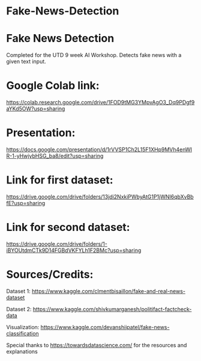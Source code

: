 # Fake-News-Detection
# Fake News Detection

Completed for the UTD 9 week AI Workshop. Detects fake news with a given text input.

# Google Colab link:

https://colab.research.google.com/drive/1FOD9tMG3YMpvAgO3_Dq9PDgf9aYKd5OW?usp=sharing

# Presentation:

https://docs.google.com/presentation/d/1rVVSP1Ch2L15F1XHp9MVh4enWIR-1-yHwjybHSG_ba8/edit?usp=sharing

# Link for first dataset:
https://drive.google.com/drive/folders/13jdi2NxkiPWbyAtG1P1jWNI6qbXvBbfE?usp=sharing

# Link for second dataset:
https://drive.google.com/drive/folders/1-iBYOUtdmCTk9D14FGBdVKFYLh1F2BMc?usp=sharing

# Sources/Credits:

Dataset 1: https://www.kaggle.com/clmentbisaillon/fake-and-real-news-dataset

Dataset 2: https://www.kaggle.com/shivkumarganesh/politifact-factcheck-data

Visualization: https://www.kaggle.com/devanshiipatel/fake-news-classification

Special thanks to https://towardsdatascience.com/ for the resources and explanations
